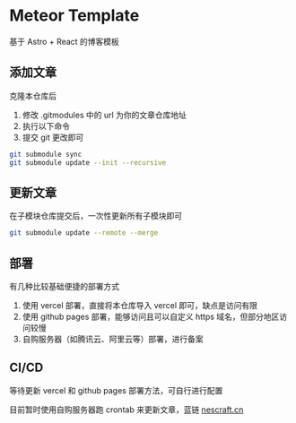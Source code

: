 # Meteor Template

基于 Astro + React 的博客模板

## 添加文章

克隆本仓库后

1. 修改 .gitmodules 中的 url 为你的文章仓库地址
2. 执行以下命令
3. 提交 git 更改即可

```bash
git submodule sync
git submodule update --init --recursive
```

## 更新文章

在子模块仓库提交后，一次性更新所有子模块即可

```bash
git submodule update --remote --merge
```

## 部署

有几种比较基础便捷的部署方式

1. 使用 vercel 部署，直接将本仓库导入 vercel 即可，缺点是访问有限
2. 使用 github pages 部署，能够访问且可以自定义 https 域名，但部分地区访问较慢
3. 自购服务器（如腾讯云、阿里云等）部署，进行备案

## CI/CD

等待更新 vercel 和 github pages 部署方法，可自行进行配置

目前暂时使用自购服务器跑 crontab 来更新文章，蓝链 [nescraft.cn](https://nescraft.cn)
